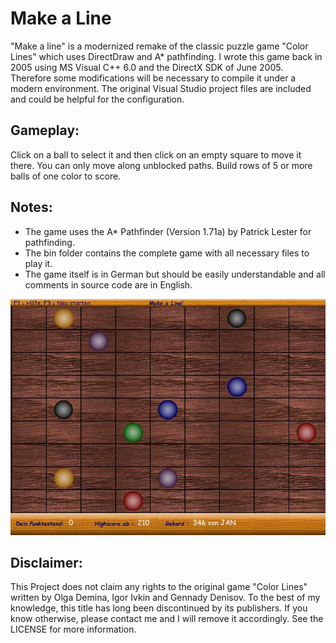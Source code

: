 # Make a Line 
"Make a line" is a modernized remake of the classic puzzle game "Color Lines" which uses DirectDraw and A* pathfinding.
I wrote this game back in 2005 using  MS Visual C++ 6.0 and the DirectX SDK of June 2005. Therefore some modifications will be necessary to compile it under a modern environment. The original Visual Studio project files are included and could be helpful for the configuration.

## Gameplay:
Click on a ball to select it and then click on an empty square to move it there. You can only move along unblocked paths. Build rows of 5 or more balls of one color to score.

## Notes: 
- The game uses the A* Pathfinder (Version 1.71a) by Patrick Lester for pathfinding.
- The bin folder contains the complete game with all necessary files to play it.
- The game itself is in German but should be easily understandable and all comments in source code are in English.

![Alt text](https://github.com/JKnipperts/Make-a-line/blob/master/Gameplay.jpg?raw=true "Title")

## Disclaimer: 
This Project does not claim any rights to the original game "Color Lines" written by Olga Demina, Igor Ivkin and Gennady Denisov. 
To the best of my knowledge, this title has long been discontinued by its publishers. If you know otherwise, please contact me and I will remove it accordingly. See the LICENSE for more information.
